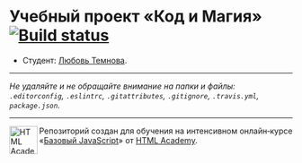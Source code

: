 # Учебный проект «Код и Магия» [![Build status][travis-image]][travis-url]

* Студент: [Любовь Темнова](https://up.htmlacademy.ru/javascript/11/user/439255).

---

_Не удаляйте и не обращайте внимание на папки и файлы:_<br>
_`.editorconfig`, `.eslintrc`, `.gitattributes`, `.gitignore`, `.travis.yml`, `package.json`._

---

<a href="https://htmlacademy.ru/intensive/javascript"><img align="left" width="50" height="50" title="HTML Academy" src="https://up.htmlacademy.ru/static/img/intensive/javascript/logo-for-github.svg"></a>

Репозиторий создан для обучения на интенсивном онлайн‑курсе «[Базовый JavaScript](https://htmlacademy.ru/intensive/javascript)» от [HTML Academy](https://htmlacademy.ru).

[travis-image]: https://travis-ci.org/htmlacademy-javascript/439255-code-and-magick.svg?branch=master
[travis-url]: https://travis-ci.org/htmlacademy-javascript/439255-code-and-magick
